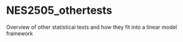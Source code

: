 # NES2505_othertests
Overview of other statistical tests and how they fit into a linear model framework
